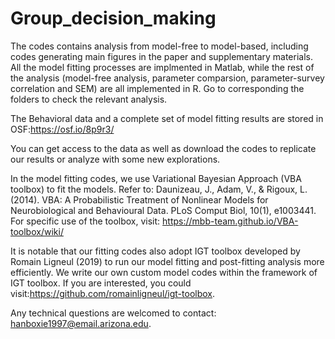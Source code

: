 # Group_decision_making
The codes contains analysis from model-free to model-based, including codes generating main figures in the paper and supplementary materials. All the model fitting processes are implmented in Matlab, while the rest of the analysis (model-free analysis, parameter comparsion, parameter-survey correlation and SEM) are all implemented in R. Go to corresponding the folders to check the relevant analysis.


The Behavioral data and a complete set of model fitting results are stored in OSF:https://osf.io/8p9r3/

You can get access to the data as well as download the codes to replicate our results or analyze with some new explorations.


In the model fitting codes, we use Variational Bayesian Approach (VBA toolbox) to fit the models. Refer to: Daunizeau, J., Adam, V., & Rigoux, L. (2014). VBA: A Probabilistic Treatment of Nonlinear Models for Neurobiological and Behavioural Data. PLoS Comput Biol, 10(1), e1003441. For specific use of the toolbox, visit: https://mbb-team.github.io/VBA-toolbox/wiki/

It is notable that our fitting codes also adopt IGT toolbox developed by Romain Ligneul (2019) to run our model fitting and post-fitting analysis more efficiently. We write our own custom model codes within the framework of IGT toolbox. If you are interested, you could visit:https://github.com/romainligneul/igt-toolbox.


Any technical questions are welcomed to contact: hanboxie1997@email.arizona.edu.
